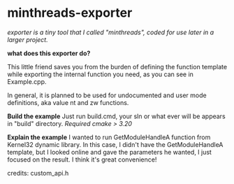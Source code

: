 
# minthreads-exporter

*exporter is a tiny tool that I called "minthreads", coded for use later in a larger project.*

 **what does this exporter do?**

This little friend saves you from the burden of defining the function template while exporting the internal function you need, as you can see in Example.cpp.

In general, it is planned to be used for undocumented and user mode definitions, aka value nt and zw functions.

**Build the example**
Just run build.cmd, your sln or what ever will be appears in "build" directory.
*Required cmake > 3.20*

**Explain the example**
I wanted to run GetModuleHandleA function from Kernel32 dynamic library. In this case, I didn't have the GetModuleHandleA template, but I looked online and gave the parameters he wanted, I just focused on the result. I think it's great convenience!


credits:
custom_api.h
